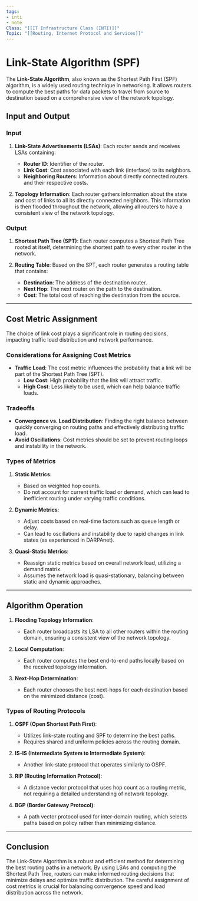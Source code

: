```yaml
---
tags: 
- inti
- note
Class: "[[IT Infrastructure Class (INTI)]]"
Topic: "[[Routing, Internet Protocol and Services]]"
---
```


# Link-State Algorithm (SPF)

The **Link-State Algorithm**, also known as the Shortest Path First (SPF) algorithm, is a widely used routing technique in networking. It allows routers to compute the best paths for data packets to travel from source to destination based on a comprehensive view of the network topology.

## Input and Output

### Input
1. **Link-State Advertisements (LSAs)**: Each router sends and receives LSAs containing:
   - **Router ID**: Identifier of the router.
   - **Link Cost**: Cost associated with each link (interface) to its neighbors.
   - **Neighboring Routers**: Information about directly connected routers and their respective costs.

2. **Topology Information**: Each router gathers information about the state and cost of links to all its directly connected neighbors. This information is then flooded throughout the network, allowing all routers to have a consistent view of the network topology.

### Output
1. **Shortest Path Tree (SPT)**: Each router computes a Shortest Path Tree rooted at itself, determining the shortest path to every other router in the network.

2. **Routing Table**: Based on the SPT, each router generates a routing table that contains:
   - **Destination**: The address of the destination router.
   - **Next Hop**: The next router on the path to the destination.
   - **Cost**: The total cost of reaching the destination from the source.

---

## Cost Metric Assignment

The choice of link cost plays a significant role in routing decisions, impacting traffic load distribution and network performance.

### Considerations for Assigning Cost Metrics
- **Traffic Load**: The cost metric influences the probability that a link will be part of the Shortest Path Tree (SPT). 
  - **Low Cost**: High probability that the link will attract traffic.
  - **High Cost**: Less likely to be used, which can help balance traffic loads.

### Tradeoffs
- **Convergence vs. Load Distribution**: Finding the right balance between quickly converging on routing paths and effectively distributing traffic load.
- **Avoid Oscillations**: Cost metrics should be set to prevent routing loops and instability in the network.

### Types of Metrics
1. **Static Metrics**: 
   - Based on weighted hop counts.
   - Do not account for current traffic load or demand, which can lead to inefficient routing under varying traffic conditions.

2. **Dynamic Metrics**:
   - Adjust costs based on real-time factors such as queue length or delay.
   - Can lead to oscillations and instability due to rapid changes in link states (as experienced in DARPAnet).

3. **Quasi-Static Metrics**:
   - Reassign static metrics based on overall network load, utilizing a demand matrix.
   - Assumes the network load is quasi-stationary, balancing between static and dynamic approaches.

---

## Algorithm Operation

1. **Flooding Topology Information**: 
   - Each router broadcasts its LSA to all other routers within the routing domain, ensuring a consistent view of the network topology.

2. **Local Computation**:
   - Each router computes the best end-to-end paths locally based on the received topology information.

3. **Next-Hop Determination**:
   - Each router chooses the best next-hops for each destination based on the minimized distance (cost).

### Types of Routing Protocols

1. **OSPF (Open Shortest Path First)**:
   - Utilizes link-state routing and SPF to determine the best paths.
   - Requires shared and uniform policies across the routing domain.

2. **IS-IS (Intermediate System to Intermediate System)**:
   - Another link-state protocol that operates similarly to OSPF.

3. **RIP (Routing Information Protocol)**:
   - A distance vector protocol that uses hop count as a routing metric, not requiring a detailed understanding of network topology.

4. **BGP (Border Gateway Protocol)**:
   - A path vector protocol used for inter-domain routing, which selects paths based on policy rather than minimizing distance.

---

## Conclusion

The Link-State Algorithm is a robust and efficient method for determining the best routing paths in a network. By using LSAs and computing the Shortest Path Tree, routers can make informed routing decisions that minimize delays and optimize traffic distribution. The careful assignment of cost metrics is crucial for balancing convergence speed and load distribution across the network.
